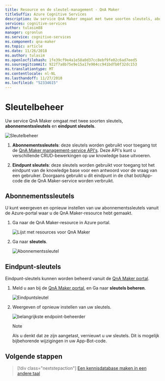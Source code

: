 ```yaml
---
title: Resource en de sleutel-management - QnA Maker
titleSuffix: Azure Cognitive Services
description: Uw service QnA Maker omgaat met twee soorten sleutels, abonnementssleutels en eindpunt sleutels.
services: cognitive-services
author: tulasim88
manager: cgronlun
ms.service: cognitive-services
ms.component: qna-maker
ms.topic: article
ms.date: 11/26/2018
ms.author: tulasim
ms.openlocfilehash: 1fe39cf9e4a1e58a0d37cc8ebf9fe02c6ad7eed5
ms.sourcegitcommit: 922f7a8b75e9e15a17e904cc941bdfb0f32dc153
ms.translationtype: MT
ms.contentlocale: nl-NL
ms.lasthandoff: 11/27/2018
ms.locfileid: "52334615"
---
```

# <a name="key-management"></a>Sleutelbeheer

Uw service QnA Maker omgaat met twee soorten sleutels, **abonnementssleutels** en **eindpunt sleutels**.

![Sleutelbeheer](../media/qnamaker-how-to-key-management/key-management.png)

1. **Abonnementssleutels**: deze sleutels worden gebruikt voor toegang tot de [QnA Maker management-service API's](https://westus.dev.cognitive.microsoft.com/docs/services/5a93fcf85b4ccd136866eb37/operations/5ac266295b4ccd1554da75ff). Deze API's kunt u verschillende CRUD-bewerkingen op uw knowledge base uitvoeren.  

2. **Eindpunt sleutels**: deze sleutels worden gebruikt voor toegang tot het eindpunt van de knowledge base voor een antwoord voor de vraag van een gebruiker. Doorgaans gebruikt u dit eindpunt in de chat bot/App-code die de QnA Maker-service worden verbruikt.
 
## <a name="subscription-keys"></a>Abonnementssleutels
U kunt weergeven en opnieuw instellen van uw abonnementssleutels vanuit de Azure-portal waar u de QnA Maker-resource hebt gemaakt. 
1. Ga naar de QnA Maker-resource in Azure portal.

    ![Lijst met resources voor QnA Maker](../media/qnamaker-how-to-key-management/qnamaker-resource-list.png)

2. Ga naar **sleutels**.

    ![Abonnementssleutel](../media/qnamaker-how-to-key-management/subscription-key.PNG)

## <a name="endpoint-keys"></a>Eindpunt-sleutels

Eindpunt-sleutels kunnen worden beheerd vanuit de [QnA Maker portal](https://qnamaker.ai).

1. Meld u aan bij de [QnA Maker portal](https://qnamaker.ai), en Ga naar **sleutels beheren**.

    ![Eindpuntsleutel](../media/qnamaker-how-to-key-management/Endpoint-keys.png)

2. Weergeven of opnieuw instellen van uw sleutels.

    ![belangrijkste endpoint-beheerder](../media/qnamaker-how-to-key-management/Endpoint-keys1.png)

    >[!NOTE]
    >Als u denkt dat ze zijn aangetast, vernieuwt u uw sleutels. Dit is mogelijk bijbehorende wijzigingen in uw App-Bot-code.

## <a name="next-steps"></a>Volgende stappen

> [!div class="nextstepaction"]
> [Een kennisdatabase maken in een andere taal](./language-knowledge-base.md)
